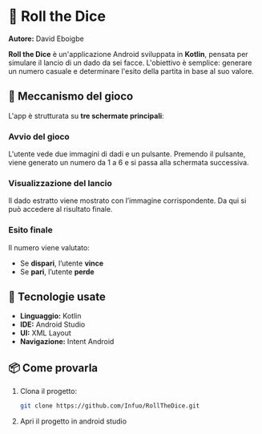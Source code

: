 # 🎲 Roll the Dice

**Autore:** David Eboigbe  


**Roll the Dice** è un'applicazione Android sviluppata in **Kotlin**, pensata per simulare il lancio di un dado da sei facce. L'obiettivo è semplice: generare un numero casuale e determinare l'esito della partita in base al suo valore.

## 🔁 Meccanismo del gioco
L'app è strutturata su **tre schermate principali**:

### Avvio del gioco
L'utente vede due immagini di dadi e un pulsante. Premendo il pulsante, viene generato un numero da 1 a 6 e si passa alla schermata successiva.

### Visualizzazione del lancio
Il dado estratto viene mostrato con l’immagine corrispondente. Da qui si può accedere al risultato finale.

### Esito finale
Il numero viene valutato:
- Se **dispari**, l’utente **vince**
- Se **pari**, l’utente **perde**

## 🧱 Tecnologie usate
- **Linguaggio:** Kotlin
- **IDE:** Android Studio
- **UI:** XML Layout
- **Navigazione:** Intent Android

## 📦 Come provarla
1. Clona il progetto:
   ```bash
   git clone https://github.com/Infuo/RollTheDice.git
2. Apri il progetto in android studio
